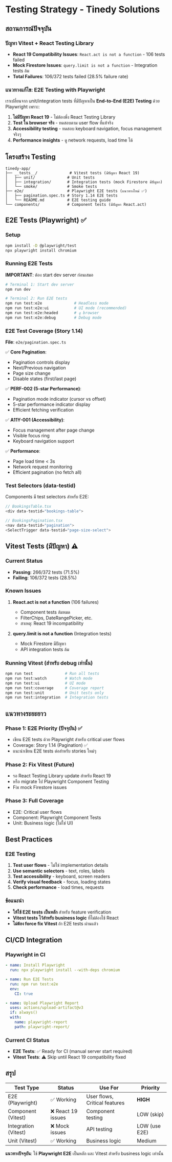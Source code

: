 # Testing Strategy - Tinedy Solutions

## สถานการณ์ปัจจุบัน

### ปัญหา Vitest + React Testing Library
- **React 19 Compatibility Issues**: `React.act is not a function` - 106 tests failed
- **Mock Firestore Issues**: `query.limit is not a function` - Integration tests ล้ม
- **Total Failures**: 106/372 tests failed (28.5% failure rate)

### แนวทางแก้ไข: E2E Testing with Playwright

เราเปลี่ยนจาก unit/integration tests ที่มีปัญหาเป็น **End-to-End (E2E) Testing** ด้วย Playwright เพราะ:

1. **ไม่มีปัญหา React 19** - ไม่ต้องพึ่ง React Testing Library
2. **Test ใน browser จริง** - ทดสอบตาม user flow ที่แท้จริง
3. **Accessibility testing** - ทดสอบ keyboard navigation, focus management จริงๆ
4. **Performance insights** - ดู network requests, load time ได้

## โครงสร้าง Testing

```
tinedy-app/
├── __tests__/              # Vitest tests (มีปัญหา React 19)
│   ├── unit/              # Unit tests
│   ├── integration/       # Integration tests (mock Firestore มีปัญหา)
│   └── smoke/             # Smoke tests
├── e2e/                   # Playwright E2E tests (แนวทางใหม่ ✅)
│   ├── pagination.spec.ts # Story 1.14 E2E tests
│   └── README.md          # E2E testing guide
└── components/            # Component tests (มีปัญหา React.act)
```

## E2E Tests (Playwright) ✅

### Setup
```bash
npm install -D @playwright/test
npx playwright install chromium
```

### Running E2E Tests

**IMPORTANT**: ต้อง start dev server ก่อนเสมอ

```bash
# Terminal 1: Start dev server
npm run dev

# Terminal 2: Run E2E tests
npm run test:e2e              # Headless mode
npm run test:e2e:ui           # UI mode (recommended)
npm run test:e2e:headed       # ดู browser
npm run test:e2e:debug        # Debug mode
```

### E2E Test Coverage (Story 1.14)

**File**: `e2e/pagination.spec.ts`

✅ **Core Pagination**:
- Pagination controls display
- Next/Previous navigation
- Page size change
- Disable states (first/last page)

✅ **PERF-002 (5-star Performance)**:
- Pagination mode indicator (cursor vs offset)
- 5-star performance indicator display
- Efficient fetching verification

✅ **A11Y-001 (Accessibility)**:
- Focus management after page change
- Visible focus ring
- Keyboard navigation support

✅ **Performance**:
- Page load time < 3s
- Network request monitoring
- Efficient pagination (no fetch all)

### Test Selectors (data-testid)

Components มี test selectors สำหรับ E2E:

```typescript
// BookingsTable.tsx
<div data-testid="bookings-table">

// BookingsPagination.tsx
<nav data-testid="pagination">
<SelectTrigger data-testid="page-size-select">
```

## Vitest Tests (มีปัญหา) ⚠️

### Current Status
- **Passing**: 266/372 tests (71.5%)
- **Failing**: 106/372 tests (28.5%)

### Known Issues

1. **React.act is not a function** (106 failures)
   - Component tests ล้มหมด
   - FilterChips, DateRangePicker, etc.
   - สาเหตุ: React 19 incompatibility

2. **query.limit is not a function** (Integration tests)
   - Mock Firestore มีปัญหา
   - API integration tests ล้ม

### Running Vitest (สำหรับ debug เท่านั้น)

```bash
npm run test              # Run all tests
npm run test:watch        # Watch mode
npm run test:ui           # UI mode
npm run test:coverage     # Coverage report
npm run test:unit         # Unit tests only
npm run test:integration  # Integration tests
```

## แนวทางระยะยาว

### Phase 1: E2E Priority (ปัจจุบัน) ✅
- เขียน E2E tests ด้วย Playwright สำหรับ critical user flows
- Coverage: Story 1.14 (Pagination) ✅
- แนะนำเขียน E2E tests ต่อสำหรับ stories ใหม่ๆ

### Phase 2: Fix Vitest (Future)
- รอ React Testing Library update สำหรับ React 19
- หรือ migrate ไป Playwright Component Testing
- Fix mock Firestore issues

### Phase 3: Full Coverage
- E2E: Critical user flows
- Component: Playwright Component Tests
- Unit: Business logic (ไม่ใช่ UI)

## Best Practices

### E2E Testing
1. **Test user flows** - ไม่ใช่ implementation details
2. **Use semantic selectors** - text, roles, labels
3. **Test accessibility** - keyboard, screen readers
4. **Verify visual feedback** - focus, loading states
5. **Check performance** - load times, requests

### ข้อแนะนำ
- **ให้ใช้ E2E tests เป็นหลัก** สำหรับ feature verification
- **Vitest tests ไว้สำหรับ business logic** ที่ไม่ต้องใช้ React
- **ไม่ต้อง force fix Vitest** ถ้า E2E tests ผ่านแล้ว

## CI/CD Integration

### Playwright in CI
```yaml
- name: Install Playwright
  run: npx playwright install --with-deps chromium

- name: Run E2E Tests
  run: npm run test:e2e
  env:
    CI: true

- name: Upload Playwright Report
  uses: actions/upload-artifact@v3
  if: always()
  with:
    name: playwright-report
    path: playwright-report/
```

### Current CI Status
- **E2E Tests**: ✅ Ready for CI (manual server start required)
- **Vitest Tests**: ⚠️ Skip until React 19 compatibility fixed

## สรุป

| Test Type | Status | Use For | Priority |
|-----------|--------|---------|----------|
| E2E (Playwright) | ✅ Working | User flows, Critical features | **HIGH** |
| Component (Vitest) | ❌ React 19 issues | Component testing | LOW (skip) |
| Integration (Vitest) | ❌ Mock issues | API testing | LOW (use E2E) |
| Unit (Vitest) | ✅ Working | Business logic | Medium |

**แนวทางปัจจุบัน**: ใช้ **Playwright E2E** เป็นหลัก และ Vitest สำหรับ business logic เท่านั้น
